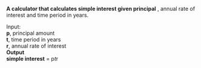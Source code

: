 **A calculator that calculates simple interest given principal** , annual rate of interest and time period in years.

Input:   
   **p**, principal amount   
   **t**, time period in years  
   **r**, annual rate of interest   
**Output  
   simple interest** = p*t*r
